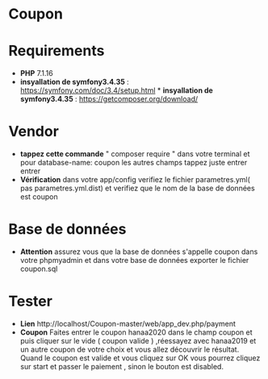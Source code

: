 

# Coupon
# Requirements
   * **PHP** 7.1.16
   * **insyallation de symfony3.4.35** :
    https://symfony.com/doc/3.4/setup.html
    * **insyallation de symfony3.4.35** :
    https://getcomposer.org/download/ 
 # Vendor 
   * **tappez cette commande** " composer require " dans votre terminal et pour database-name: coupon les autres champs tappez juste entrer entrer
   * **Vérification** dans votre app/config verifiez le fichier parametres.yml( pas parametres.yml.dist)  et verifiez que le nom de la base de données est coupon
 # Base de données 
   * **Attention** assurez vous que la base de données s'appelle coupon dans votre phpmyadmin et dans votre base de données exporter le fichier coupon.sql  
 # Tester
   * **Lien** http://localhost/Coupon-master/web/app_dev.php/payment
   * **Coupon** Faites entrer le coupon hanaa2020 dans le champ coupon et puis cliquer sur le vide ( coupon valide ) ,réessayez avec hanaa2019 et un autre coupon de votre choix et vous allez découvrir le résultat.
   Quand le coupon est valide et vous cliquez sur OK vous pourrez cliquez sur start et passer le paiement , sinon le bouton est disabled.
